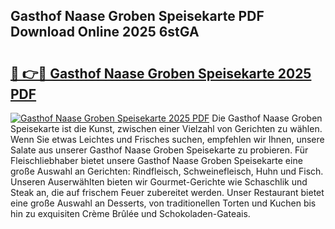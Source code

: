 ## Gasthof Naase Groben Speisekarte PDF Download Online 2025 6stGA

# <h2><a href="http://gcb12n3.nevu.top/?p=Gasthof+Naase+Groben+Speisekarte">🔗 👉🔴 Gasthof Naase Groben Speisekarte 2025 PDF</a></h2>

[![Gasthof Naase Groben Speisekarte 2025 PDF](https://i.imgur.com/dBaPXMq.png)](http://gcb12n3.nevu.top/?p=Gasthof+Naase+Groben+Speisekarte)
Die Gasthof Naase Groben Speisekarte ist die Kunst, zwischen einer Vielzahl von Gerichten zu wählen. Wenn Sie etwas Leichtes und Frisches suchen, empfehlen wir Ihnen, unsere Salate aus unserer Gasthof Naase Groben Speisekarte zu probieren. Für Fleischliebhaber bietet unsere Gasthof Naase Groben Speisekarte eine große Auswahl an Gerichten: Rindfleisch, Schweinefleisch, Huhn und Fisch. Unseren Auserwählten bieten wir Gourmet-Gerichte wie Schaschlik und Steak an, die auf frischem Feuer zubereitet werden. Unser Restaurant bietet eine große Auswahl an Desserts, von traditionellen Torten und Kuchen bis hin zu exquisiten Crème Brûlée und Schokoladen-Gateais.
